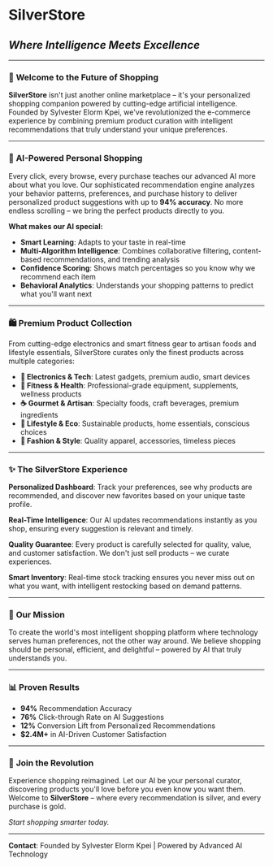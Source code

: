 # SilverStore
## *Where Intelligence Meets Excellence*

---

### 🌟 **Welcome to the Future of Shopping**

**SilverStore** isn't just another online marketplace – it's your personalized shopping companion powered by cutting-edge artificial intelligence. Founded by Sylvester Elorm Kpei, we've revolutionized the e-commerce experience by combining premium product curation with intelligent recommendations that truly understand your unique preferences.

---

### 🤖 **AI-Powered Personal Shopping**

Every click, every browse, every purchase teaches our advanced AI more about what you love. Our sophisticated recommendation engine analyzes your behavior patterns, preferences, and purchase history to deliver personalized product suggestions with up to **94% accuracy**. No more endless scrolling – we bring the perfect products directly to you.

**What makes our AI special:**
- **Smart Learning**: Adapts to your taste in real-time
- **Multi-Algorithm Intelligence**: Combines collaborative filtering, content-based recommendations, and trending analysis
- **Confidence Scoring**: Shows match percentages so you know why we recommend each item
- **Behavioral Analytics**: Understands your shopping patterns to predict what you'll want next

---

### 🛍️ **Premium Product Collection**

From cutting-edge electronics and smart fitness gear to artisan foods and lifestyle essentials, SilverStore curates only the finest products across multiple categories:

- **🔌 Electronics & Tech**: Latest gadgets, premium audio, smart devices
- **💪 Fitness & Health**: Professional-grade equipment, supplements, wellness products  
- **☕ Gourmet & Artisan**: Specialty foods, craft beverages, premium ingredients
- **🌱 Lifestyle & Eco**: Sustainable products, home essentials, conscious choices
- **👕 Fashion & Style**: Quality apparel, accessories, timeless pieces

---

### ✨ **The SilverStore Experience**

**Personalized Dashboard**: Track your preferences, see why products are recommended, and discover new favorites based on your unique taste profile.

**Real-Time Intelligence**: Our AI updates recommendations instantly as you shop, ensuring every suggestion is relevant and timely.

**Quality Guarantee**: Every product is carefully selected for quality, value, and customer satisfaction. We don't just sell products – we curate experiences.

**Smart Inventory**: Real-time stock tracking ensures you never miss out on what you want, with intelligent restocking based on demand patterns.

---

### 🎯 **Our Mission**

To create the world's most intelligent shopping platform where technology serves human preferences, not the other way around. We believe shopping should be personal, efficient, and delightful – powered by AI that truly understands you.

---

### 📊 **Proven Results**

- **94%** Recommendation Accuracy
- **76%** Click-through Rate on AI Suggestions  
- **12%** Conversion Lift from Personalized Recommendations
- **$2.4M+** in AI-Driven Customer Satisfaction

---

### 🚀 **Join the Revolution**

Experience shopping reimagined. Let our AI be your personal curator, discovering products you'll love before you even know you want them. Welcome to **SilverStore** – where every recommendation is silver, and every purchase is gold.

*Start shopping smarter today.*

---

**Contact**: Founded by Sylvester Elorm Kpei | Powered by Advanced AI Technology

